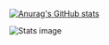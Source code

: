 [![Anurag's GitHub stats](https://github-readme-stats.vercel.app/api?username=mnurisso&count_private=true)](https://github.com/anuraghazra/github-readme-stats)


![Stats image](https://wakatime.com/share/@7618196a-f09b-49a2-b65c-597597db254f/8c6839c7-7044-4108-8733-52ad23918969.svg)